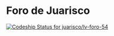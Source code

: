 # Foro de Juarisco

[![Codeship Status for juarisco/lv-foro-54](https://app.codeship.com/projects/67d45df0-e17a-0137-99be-46db19e429c4/status?branch=master)](https://app.codeship.com/projects/372601)